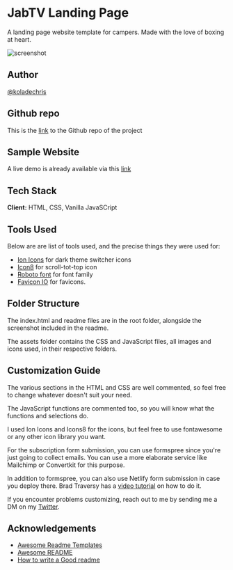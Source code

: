 # JabTV Landing Page

A landing page website template for campers. Made with the love of boxing at heart.

![screenshot](screenshot.png)

## Author

[@koladechris](https://www.twitter.com/koladechris)

## Github repo

This is the [link](https://github.com/Ksound22/JabTV-Landing-Page) to the Github repo of the project

## Sample Website

A live demo is already available via this [link](https://xenodochial-poincare-9143f8.netlify.app)

## Tech Stack

**Client:** HTML, CSS, Vanilla JavaSCript

## Tools Used

Below are are list of tools used, and the precise things they were used for:

- [Ion Icons](https://ionic.io/ionicons) for dark theme switcher icons
- [Icon8](https://icons8.com/) for scroll-tot-top icon
- [Roboto font](https://icons8.com/) for font family
- [Favicon IO](https://favicon.io/favicon-generator/) for favicons.

## Folder Structure

The index.html and readme files are in the root folder, alongside the screenshot included in the readme.

The assets folder contains the CSS and JavaScript files, all images and icons used, in their respective folders.

## Customization Guide

The various sections in the HTML and CSS are well commented, so feel free to change whatever doesn't suit your need.

The JavaScript functions are commented too, so you will know what the functions and selections do.

I used Ion Icons and Icons8 for the icons, but feel free to use fontawesome or any other icon library you want.

For the subscription form submission, you can use formspree since you're just going to collect emails. You can use a more elaborate service like Mailchimp or Convertkit for this purpose.

In addition to formspree, you can also use Netlify form submission in case you deploy there. Brad Traversy has a [video tutorial](https://www.youtube.com/watch?v=6ElQ689HRcY) on how to do it.

If you encounter problems customizing, reach out to me by sending me a DM on my [Twitter](https://www.twitter.com/koladechris).

## Acknowledgements

- [Awesome Readme Templates](https://awesomeopensource.com/project/elangosundar/awesome-README-templates)
- [Awesome README](https://github.com/matiassingers/awesome-readme)
- [How to write a Good readme](https://bulldogjob.com/news/449-how-to-write-a-good-readme-for-your-github-project)